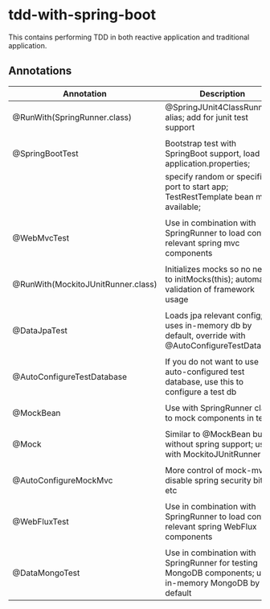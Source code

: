 # tdd-with-spring-boot

This contains performing TDD in both reactive application and traditional application.

## Annotations

| Annotation                        | Description
|-------------------------------    |--------------
|@RunWith(SpringRunner.class)       | @SpringJUnit4ClassRunner alias; add for junit test support
|   	                            |
|@SpringBootTest  	                | Bootstrap test with SpringBoot support, load application.properties;
|  	                                | specify random or specific port to start app; TestRestTemplate bean made available;
|                                   |
|@WebMvcTest   	                    | Use in combination with SpringRunner to load context relevant spring mvc components
|                                   |
|@RunWith(MockitoJUnitRunner.class) | Initializes mocks so no need to initMocks(this); automatic validation of framework usage
|                                   |
|@DataJpaTest   	                | Loads jpa relevant config; uses in-memory db by default, override with @AutoConfigureTestDatabase
|   	                            |
|@AutoConfigureTestDatabase   	    | If you do not want to use auto-configured test database, use this to configure a test db
|  	                                |
|@MockBean                          | Use with SpringRunner class to mock components in test
|                                   |
|@Mock    	                        | Similar to @MockBean but without spring support; use with MockitoJUnitRunner
|  	                                |
|@AutoConfigureMockMvc              | More control of mock-mvc, disable spring security bits etc
|                                   |
|@WebFluxTest                       | Use in combination with SpringRunner to load context relevant spring WebFlux components
|                                   |
|@DataMongoTest                     | Use in combination with SpringRunner for testing MongoDB components; uses in-memory MongoDB by default

